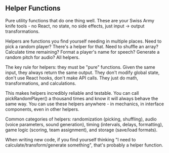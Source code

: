 ## Helper Functions

Pure utility functions that do one thing well. These are your Swiss Army knife tools - no React, no state, no side effects, just input → output transformations.

Helpers are functions you find yourself needing in multiple places. Need to pick a random player? There's a helper for that. Need to shuffle an array? Calculate time remaining? Format a player's name for speech? Generate a random pitch for audio? All helpers.

The key rule for helpers: they must be "pure" functions. Given the same input, they always return the same output. They don't modify global state, don't use React hooks, don't make API calls. They just do math, transformations, and calculations.

This makes helpers incredibly reliable and testable. You can call pickRandomPlayer() a thousand times and know it will always behave the same way. You can use these helpers anywhere - in mechanics, in interface components, even in other helpers.

Common categories of helpers: randomization (picking, shuffling), audio (voice parameters, sound generation), timing (intervals, delays, formatting), game logic (scoring, team assignment), and storage (save/load formats).

When writing new code, if you find yourself thinking "I need to calculate/transform/generate something", that's probably a helper function.